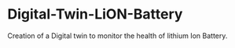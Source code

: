 # Digital-Twin-LiON-Battery
Creation of a Digital twin to monitor the health of lithium Ion Battery.
